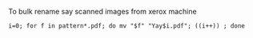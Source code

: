 To bulk rename say scanned images from xerox machine

```
i=0; for f in pattern*.pdf; do mv "$f" "Yay$i.pdf"; ((i++)) ; done
```
